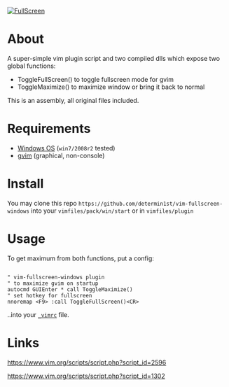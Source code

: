[![FullScreen](https://raw.githack.com/determin1st/vim-fullscreen/master/logo.png)](https://youtu.be/ER5JYFKkYDg)

# About

A super-simple vim plugin script and two compiled dlls
which expose two global functions:

- ToggleFullScreen() to toggle fullscreen mode for gvim
- ToggleMaximize() to maximize window or bring it back to normal

This is an assembly, all original files included.

# Requirements

- [Windows OS](https://youtu.be/rRm0NDo1CiY) (`win7/2008r2` tested)
- [gvim](https://vi.stackexchange.com/questions/2455/what-additional-features-do-gvim-and-or-macvim-offer-compared-to-vim-inside-a-te) (graphical, non-console)

# Install

You may clone this repo `https://github.com/determin1st/vim-fullscreen-windows`
into your `vimfiles/pack/win/start` or in `vimfiles/plugin`

# Usage

To get maximum from both functions, put a config:
```vim

" vim-fullscreen-windows plugin
" to maximize gvim on startup
autocmd GUIEnter * call ToggleMaximize()
" set hotkey for fullscreen
nnoremap <F9> :call ToggleFullScreen()<CR>

```
..into your [`_vimrc`](https://stackoverflow.com/questions/10921441/where-is-my-vimrc-file) file.

# Links

https://www.vim.org/scripts/script.php?script_id=2596

https://www.vim.org/scripts/script.php?script_id=1302



